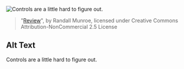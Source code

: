 ![Controls are a little hard to figure out.](https://imgs.xkcd.com/comics/review.png)
> "[Review](https://xkcd.com/2192/)", by Randall Munroe, licensed under Creative Commons Attribution-NonCommercial 2.5 License

## Alt Text
Controls are a little hard to figure out.
